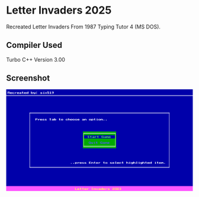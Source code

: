 # Letter Invaders 2025

Recreated Letter Invaders From 1987 Typing Tutor 4 (MS DOS).

## Compiler Used

Turbo C++ Version 3.00

## Screenshot

![Game screenshot](game_000.png)
